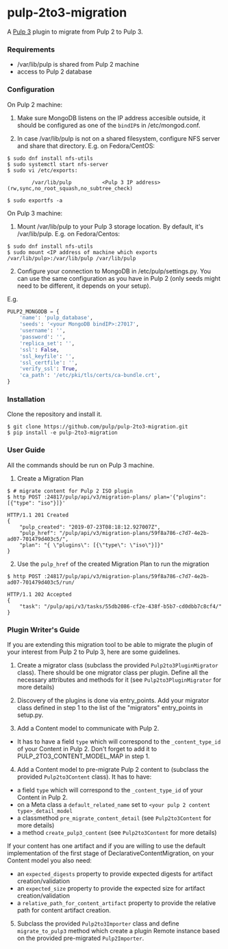 # pulp-2to3-migration

A [Pulp 3](https://pulpproject.org/) plugin to migrate from Pulp 2 to Pulp 3.

### Requirements

* /var/lib/pulp is shared from Pulp 2 machine
* access to Pulp 2 database

### Configuration
On Pulp 2 machine:

1. Make sure MongoDB listens on the IP address accesible outside, it should be configured as
one of the `bindIP`s in /etc/mongod.conf.

2. In case /var/lib/pulp is not on a shared filesystem, configure NFS server and share
that directory. E.g. on Fedora/CentOS:

```
$ sudo dnf install nfs-utils
$ sudo systemctl start nfs-server
$ sudo vi /etc/exports:

        /var/lib/pulp          <Pulp 3 IP address>(rw,sync,no_root_squash,no_subtree_check)

$ sudo exportfs -a
```

On Pulp 3 machine:
1. Mount /var/lib/pulp to your Pulp 3 storage location. By default, it's /var/lib/pulp. E.g. on
Fedora/Centos:

```
$ sudo dnf install nfs-utils
$ sudo mount <IP address of machine which exports /var/lib/pulp>:/var/lib/pulp /var/lib/pulp
```

2. Configure your connection to MongoDB in /etc/pulp/settings.py. You can use the same configuration
 as you have in Pulp 2 (only seeds might need to be different, it depends on your setup).

E.g.
```python
PULP2_MONGODB = {
    'name': 'pulp_database',
    'seeds': '<your MongoDB bindIP>:27017',
    'username': '',
    'password': '',
    'replica_set': '',
    'ssl': False,
    'ssl_keyfile': '',
    'ssl_certfile': '',
    'verify_ssl': True,
    'ca_path': '/etc/pki/tls/certs/ca-bundle.crt',
}
```

### Installation

Clone the repository and install it.
```
$ git clone https://github.com/pulp/pulp-2to3-migration.git
$ pip install -e pulp-2to3-migration
```

### User Guide

All the commands should be run on Pulp 3 machine.

1. Create a Migration Plan
```
$ # migrate content for Pulp 2 ISO plugin
$ http POST :24817/pulp/api/v3/migration-plans/ plan='{"plugins": [{"type": "iso"}]}'

HTTP/1.1 201 Created
{
    "pulp_created": "2019-07-23T08:18:12.927007Z",
    "pulp_href": "/pulp/api/v3/migration-plans/59f8a786-c7d7-4e2b-ad07-701479d403c5/",
    "plan": "{ \"plugins\": [{\"type\": \"iso\"}]}"
}

```

2. Use the ``pulp_href`` of the created Migration Plan to run the migration
```
$ http POST :24817/pulp/api/v3/migration-plans/59f8a786-c7d7-4e2b-ad07-701479d403c5/run/

HTTP/1.1 202 Accepted
{
    "task": "/pulp/api/v3/tasks/55db2086-cf2e-438f-b5b7-cd0dbb7c8cf4/"
}

```

### Plugin Writer's Guide

If you are extending this migration tool to be able to migrate the plugin of your interest
from Pulp 2 to Pulp 3, here are some guidelines.


1. Create a migrator class (subclass the provided `Pulp2to3PluginMigrator` class). There should be
 one migrator class per plugin. Define all the necessary attributes and methods for it (see
  `Pulp2to3PluginMigrator` for more details)

2. Discovery of the plugins is done via entry_points. Add your migrator class defined in step 1
 to the list of the "migrators" entry_points in setup.py.

3. Add a Content model to communicate with Pulp 2.
 - It has to have a field `type` which will correspond to the `_content_type_id` of your Content
 in Pulp 2. Don't forget to add it to PULP_2TO3_CONTENT_MODEL_MAP in step 1.

4. Add a Content model to pre-migrate Pulp 2 content to (subclass the provided `Pulp2to3Content`
class). It has to have:
 - a field `type` which will correspond to the `_content_type_id` of your Content in Pulp 2.
 - on a Meta class a `default_related_name` set to `<your pulp 2 content type>_detail_model`
 - a classmethod `pre_migrate_content_detail` (see `Pulp2to3Content` for more details)
 - a method `create_pulp3_content` (see `Pulp2to3Content` for more details)

 If your content has one artifact and if you are willing to use the default implementation of the
 first stage of DeclarativeContentMigration, on your Content model you also need:
 - an `expected_digests` property to provide expected digests for artifact creation/validation
 - an `expected_size` property to provide the expected size for artifact creation/validation
 - a `relative_path_for_content_artifact` property to provide the relative path for content
 artifact creation.

 5. Subclass the provided `Pulp2to3Importer` class and define `migrate_to_pulp3` method which
  create a plugin Remote instance based on the provided pre-migrated `Pulp2Importer`.
